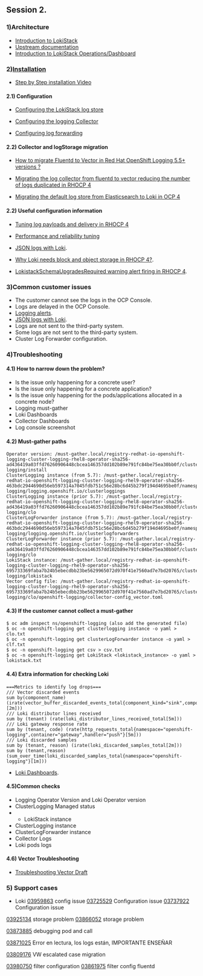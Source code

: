 ## Session 2. 


### 1)Architecture

- [Introduction to LokiStack](https://videos.learning.redhat.com/playlist/dedicated/251079123/1_ojvcvz0p/1_24vvknfn)
- [Upstream documentation](https://grafana.com/docs/loki/latest/get-started/architecture/)
- [Introduction to LokiStack Operations/Dashboard](https://videos.learning.redhat.com/playlist/dedicated/251079123/1_ojvcvz0p/1_zq29kjud)


### 2)[Installation](https://docs.openshift.com/container-platform/4.16/observability/logging/log_storage/installing-log-storage.html#logging-loki-gui-install_installing-log-storage)

- [Step by Step installation Video](https://drive.google.com/file/d/1G75BKcR-_35WcSt7lra_TYYBUzBfxYUm/view)

#### 2.1) Configuration

- [Configuring the LokiStack log store](https://docs.openshift.com/container-platform/4.14/observability/logging/log_storage/cluster-logging-loki.html)

- [Configuring the logging Collector](https://docs.openshift.com/container-platform/4.14/observability/logging/log_collection_forwarding/cluster-logging-collector.html)
  
- [Configuring log forwarding](https://docs.openshift.com/container-platform/4.14/observability/logging/log_collection_forwarding/configuring-log-forwarding.html)




#### 2.2) Collector and logStorage migration

- [How to migrate Fluentd to Vector in Red Hat OpenShift Logging 5.5+ versions ?](https://access.redhat.com/articles/6999658)

- [Migrating the log collector from fluentd to vector reducing the number of logs duplicated in RHOCP 4](https://access.redhat.com/articles/7063405)

- [Migrating the default log store from Elasticsearch to Loki in OCP 4](https://access.redhat.com/articles/6991632)

#### 2.2) Useful configuration information

- [Tuning log payloads and delivery in RHOCP 4](https://access.redhat.com/solutions/7074148)

- [Performance and reliability tuning](https://docs.openshift.com/container-platform/4.14/observability/logging/performance_reliability/logging-flow-control-mechanisms.html)

- [JSON logs with Loki](https://access.redhat.com/solutions/7048604).
  
- [Why Loki needs block and object storage in RHOCP 4?](https://access.redhat.com/solutions/7062821).

- [LokistackSchemaUpgradesRequired warning alert firing in RHOCP 4](https://access.redhat.com/solutions/7063482).
  




### 3)Common customer issues
- The customer cannot see the logs in the OCP Console.
- Logs are delayed in the OCP Console.
- [Logging alerts](https://docs.openshift.com/container-platform/4.14/observability/logging/logging_alerts/default-logging-alerts.html).
- [JSON logs with Loki](https://access.redhat.com/solutions/7048604).
- Logs are not sent to the third-party system.
- Some logs are not sent to the third-party system.
- Cluster Log Forwarder configuration.

### 4)Troubleshooting

#### 4.1) How to narrow down the problem?

- Is the issue only happening for a concrete user?
- Is the issue only happening for a concrete application?
- Is the issue only happening for the pods/applications allocated in a concrete node?
- Logging must-gather
- Loki Dashboards
- Collector Dashboards
- Log console screenshot

#### 4.2) Must-gather paths
```
Operator version: /must-gather.local/registry-redhat-io-openshift-logging-cluster-logging-rhel8-operator-sha256-ad436419a03ffd76260906448cbcea146357dd102b89e791fc84be75ea30bb0f/cluster-logging/install
ClusterLogging instance (from 5.7): /must-gather.local/registry-redhat-io-openshift-logging-cluster-logging-rhel9-operator-sha256-463bdc2944690d56eb597314a7045fdb751c56e28bc6d45b279f194d4695be0f/namespaces/openshift-logging/logging.openshift.io/clusterloggings
ClusterLogging instance (prior 5.7): /must-gather.local/registry-redhat-io-openshift-logging-cluster-logging-rhel8-operator-sha256-ad436419a03ffd76260906448cbcea146357dd102b89e791fc84be75ea30bb0f/cluster-logging/clo
ClusterLogForwarder instance (from 5.7): /must-gather.local/registry-redhat-io-openshift-logging-cluster-logging-rhel9-operator-sha256-463bdc2944690d56eb597314a7045fdb751c56e28bc6d45b279f194d4695be0f/namespaces/openshift-logging/logging.openshift.io/clusterlogforwarders
ClusterLogForwarder instance (prior 5.7): /must-gather.local/registry-redhat-io-openshift-logging-cluster-logging-rhel8-operator-sha256-ad436419a03ffd76260906448cbcea146357dd102b89e791fc84be75ea30bb0f/cluster-logging/clo
LokiStack instance: /must-gather.local/registry-redhat-io-openshift-logging-cluster-logging-rhel9-operator-sha256-695733369faba7b24b5ebecdbb23be5629965072d970f41e7560ad7e7bd20765/cluster-logging/lokistack
Vector config file: /must-gather.local/registry-redhat-io-openshift-logging-cluster-logging-rhel9-operator-sha256-695733369faba7b24b5ebecdbb23be5629965072d970f41e7560ad7e7bd20765/cluster-logging/clo/openshift-logging/collector-config_vector.toml
```


#### 4.3) If the customer cannot collect a must-gather
```
$ oc adm inspect ns/openshift-logging (also add the generated file)
$ oc -n openshift-logging get clusterlogging instance -o yaml > clo.txt
$ oc -n openshift-logging get clusterLogForwarder instance -o yaml > clf.txt
$ oc -n openshift-logging get csv > csv.txt
$ oc -n openshift-logging get LokiStack <lokistack_instance> -o yaml > lokistack.txt
```

#### 4.4) Extra information for checking Loki
```
===Metrics to identify log drops===
/// Vector discarded events
sum by(component_name) (irate(vector_buffer_discarded_events_total{component_kind="sink",component_type="loki"}[2m]))
/// Loki distributor lines received
sum by (tenant) (rate(loki_distributor_lines_received_total[5m]))
/// Loki gateway response rate
sum by (tenant, code) (rate(http_requests_total{namespace="openshift-logging",container="gateway",handler="push"}[5m]))
/// Loki discarded samples
sum by (tenant, reason) (irate(loki_discarded_samples_total[2m]))
sum by (tenant,reason)(sum_over_time(loki_discarded_samples_total{namespace="openshift-logging"}[1m]))
```
- [Loki Dashboards](https://videos.learning.redhat.com/playlist/dedicated/251079123/1_ojvcvz0p/1_zq29kjud).



#### 4.5)Common checks

- Logging Operator Version and Loki Operator version
- ClusterLogging Managed status
- - LokiStack instance
- ClusterLogging instance
- ClusterLogForwarder instance
- Collector Logs
- Loki pods logs


#### 4.6) Vector Troubleshooting
- [Troubleshooting Vector Draft](https://docs.google.com/document/d/1IhQZLhQNcbA8lZ-DuO_3YWOwhOIpCXv0GA7BxF2ECeA/edit?tab=t.0#heading=h.s3ccwubfbig0) 



### 5) Support cases

- Loki
[03959863](https://gss--c.vf.force.com/apex/Case_View?id=5006R00002144DH&sfdc.override=1) config issue
[03725529](https://gss--c.vf.force.com/apex/Case_View?srPos=66&srKp=500&srF=1&id=5006R00001ylVaI&sfdc.override=1) Configuration issue
[03737922](https://gss--c.vf.force.com/apex/Case_View?srPos=11&srKp=500&srF=1&id=5006R00001ywIZr&sfdc.override=1) Configuration issue


[03925134](https://gss--c.vf.force.com/apex/Case_View?id=5006R000020p125&sfdc.override=1) storage problem
[03866052](https://gss--c.vf.force.com/apex/Case_View?srPos=0&srKp=500&id=5006R000020MyFz&sfdc.override=1) storage problem

[03873885](https://gss--c.vf.force.com/apex/Case_View?srPos=0&srKp=500&id=5006R000020OJ1U&sfdc.override=1) debugging pod and call

[03871025](https://gss--c.vf.force.com/apex/Case_View?srPos=47&srKp=500&srF=1&id=5006R000020NpjY&sfdc.override=1) Error en lectura, los logs están, IMPORTANTE ENSEÑAR


[03809176](https://gss--c.vf.force.com/apex/Case_View?srPos=0&srKp=500&id=5006R00001wgefc&sfdc.override=1#comment_a0a6R00000WYdyiQAD) VW escalated case migration


[03980750](https://gss--c.vf.force.com/apex/Case_View?srPos=0&srKp=500&id=500Hn00001kqp6A&sfdc.override=1) filter configuration
[03861975](https://gss--c.vf.force.com/apex/Case_View?srPos=0&srKp=500&id=5006R000020MEMM&sfdc.override=1) filter config fluentd















